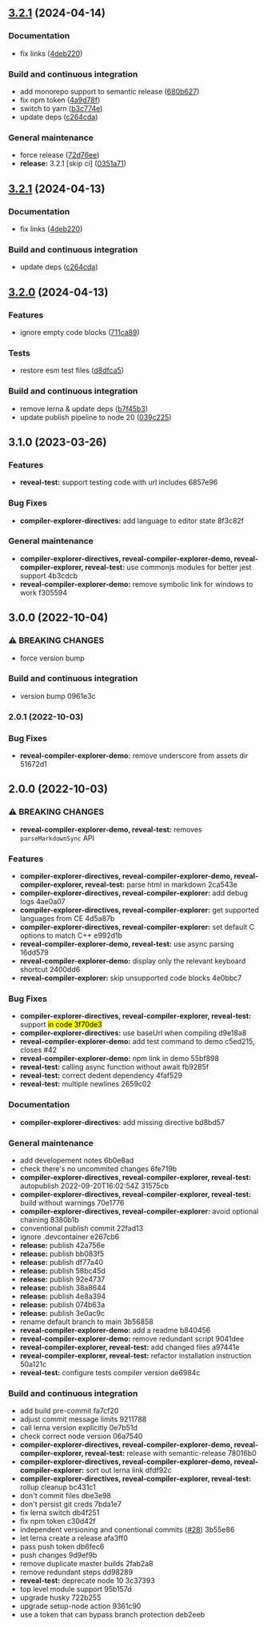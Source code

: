 ## [3.2.1](https://github.com/dvirtz/reveal-compiler-explorer/compare/v3.2.0...v3.2.1) (2024-04-14)


### Documentation

* fix links ([4deb220](https://github.com/dvirtz/reveal-compiler-explorer/commit/4deb220eaf4788922d7860b38aa41b827a1d38c2))


### Build and continuous integration

* add monorepo support to semantic release ([680b627](https://github.com/dvirtz/reveal-compiler-explorer/commit/680b6277a485ea4b626ef4c817a73664531e8a3f))
* fix npm token ([4a9d78f](https://github.com/dvirtz/reveal-compiler-explorer/commit/4a9d78f434c7e6f62a3d0072e0b100c70d92aa5b))
* switch to yarn ([b3c774e](https://github.com/dvirtz/reveal-compiler-explorer/commit/b3c774e3428896bdb97352ca3144aa0bad45ae81))
* update deps ([c264cda](https://github.com/dvirtz/reveal-compiler-explorer/commit/c264cda91f3525cd6f8f77f01427a0951f24b408))


### General maintenance

* force release ([72d76ee](https://github.com/dvirtz/reveal-compiler-explorer/commit/72d76ee750cca11a7406ab55c3e7bfc3fcc67c91))
* **release:** 3.2.1 [skip ci] ([0351a71](https://github.com/dvirtz/reveal-compiler-explorer/commit/0351a7108443ff44425b95853d248caf5c974c26))

## [3.2.1](https://github.com/dvirtz/reveal-compiler-explorer/compare/v3.2.0...v3.2.1) (2024-04-13)


### Documentation

* fix links ([4deb220](https://github.com/dvirtz/reveal-compiler-explorer/commit/4deb220eaf4788922d7860b38aa41b827a1d38c2))


### Build and continuous integration

* update deps ([c264cda](https://github.com/dvirtz/reveal-compiler-explorer/commit/c264cda91f3525cd6f8f77f01427a0951f24b408))

## [3.2.0](https://github.com/dvirtz/reveal-compiler-explorer/compare/v3.1.0...v3.2.0) (2024-04-13)


### Features

* ignore empty code blocks ([711ca89](https://github.com/dvirtz/reveal-compiler-explorer/commit/711ca89c2146e3dccfc0814ee31af3fbf564cb6e))


### Tests

* restore esm test files ([d8dfca5](https://github.com/dvirtz/reveal-compiler-explorer/commit/d8dfca59aceefd63fb3a708447f7ee2a2a4b2205))


### Build and continuous integration

* remove lerna & update deps ([b7f45b3](https://github.com/dvirtz/reveal-compiler-explorer/commit/b7f45b386ec10f76a7d961b37f5991149d6117ba))
* update publish pipeline to node 20 ([039c225](https://github.com/dvirtz/reveal-compiler-explorer/commit/039c225219aca05b114a11269d667d475069269b))

## 3.1.0 (2023-03-26)


### Features

* **reveal-test:** support testing code with url includes 6857e96


### Bug Fixes

* **compiler-explorer-directives:** add language to editor state 8f3c82f


### General maintenance

* **compiler-explorer-directives, reveal-compiler-explorer-demo, reveal-compiler-explorer, reveal-test:** use commonjs modules for better jest support 4b3cdcb
* **reveal-compiler-explorer-demo:** remove symbolic link for windows to work f305594

## 3.0.0 (2022-10-04)


### ⚠ BREAKING CHANGES

* force version bump

### Build and continuous integration

* version bump 0961e3c

### 2.0.1 (2022-10-03)


### Bug Fixes

* **reveal-compiler-explorer-demo:** remove underscore from assets dir 51672d1

## 2.0.0 (2022-10-03)


### ⚠ BREAKING CHANGES

* **reveal-compiler-explorer-demo, reveal-test:** removes `parseMarkdownSync` API

### Features

* **compiler-explorer-directives, reveal-compiler-explorer-demo, reveal-compiler-explorer, reveal-test:** parse html in markdown 2ca543e
* **compiler-explorer-directives, reveal-compiler-explorer:** add debug logs 4ae0a07
* **compiler-explorer-directives, reveal-compiler-explorer:** get supported languages from CE 4d5a87b
* **compiler-explorer-directives, reveal-compiler-explorer:** set default C options to match C++ e992d1b
* **reveal-compiler-explorer-demo, reveal-test:** use async parsing 16dd579
* **reveal-compiler-explorer-demo:** display only the relevant keyboard shortcut 2400dd6
* **reveal-compiler-explorer:** skip unsupported code blocks 4e0bbc7


### Bug Fixes

* **compiler-explorer-directives, reveal-compiler-explorer, reveal-test:** support <mark> in code 3f70de3
* **compiler-explorer-directives:** use baseUrl when compiling d9e18a8
* **reveal-compiler-explorer-demo:** add test command to demo c5ed215, closes #42
* **reveal-compiler-explorer-demo:** npm link in demo 55bf898
* **reveal-test:** calling async function without await fb9285f
* **reveal-test:** correct dedent dependency 4faf529
* **reveal-test:** multiple newlines 2659c02


### Documentation

* **compiler-explorer-directives:** add missing directive bd8bd57


### General maintenance

* add developement notes 6b0e8ad
* check there's no uncommited changes 6fe719b
* **compiler-explorer-directives, reveal-compiler-explorer, reveal-test:** autopublish 2022-09-20T16:02:54Z 31575cb
* **compiler-explorer-directives, reveal-compiler-explorer, reveal-test:** build without warnings 70e1776
* **compiler-explorer-directives, reveal-compiler-explorer:** avoid optional chaining 8380b1b
* conventional publish commit 22fad13
* ignore .devcontainer e267cb6
* **release:** publish 42a756e
* **release:** publish bb083f5
* **release:** publish df77a40
* **release:** publish 58bc45d
* **release:** publish 92e4737
* **release:** publish 38a8644
* **release:** publish 4e8a394
* **release:** publish 074b63a
* **release:** publish 3e0ac9c
* rename default branch to main 3b56858
* **reveal-compiler-explorer-demo:** add a readme b840456
* **reveal-compiler-explorer-demo:** remove redundant script 9041dee
* **reveal-compiler-explorer, reveal-test:** add changed files a97441e
* **reveal-compiler-explorer, reveal-test:** refactor installation instruction 50a121c
* **reveal-test:** configure tests compiler version de6984c


### Build and continuous integration

* add build pre-commit fa7cf20
* adjust commit message limits 9211788
* call lerna version explicitly 0e7b51d
* check correct node version 06a7540
* **compiler-explorer-directives, reveal-compiler-explorer-demo, reveal-compiler-explorer, reveal-test:** release with semantic-release 78016b0
* **compiler-explorer-directives, reveal-compiler-explorer-demo, reveal-compiler-explorer:** sort out lerna link dfdf92c
* **compiler-explorer-directives, reveal-compiler-explorer, reveal-test:** rollup cleanup bc431c1
* don't commit files dbe3e98
* don't persist git creds 7bda1e7
* fix lerna switch db4f251
* fix npm token c30d42f
* independent versioning and conentional commits ([#28](undefined/dvirtz/reveal-compiler-explorer/issues/28)) 3b55e86
* let lerna create a release afa3ff0
* pass push token db6fec6
* push changes 9d9ef9b
* remove duplicate master builds 2fab2a8
* remove redundant steps dd98289
* **reveal-test:** deprecate node 10 3c37393
* top level module support 95b157d
* upgrade husky 722b255
* upgrade setup-node action 9361c90
* use a token that can bypass branch protection deb2eeb
